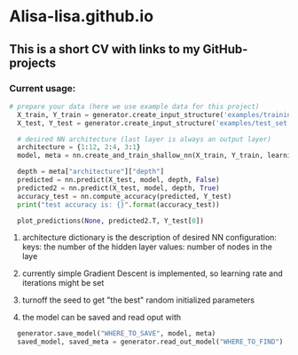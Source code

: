 # Alisa-lisa.github.io
## This is a short CV with links to my GitHub-projects
### Current usage:
```python
# prepare your data (here we use example data for this project)
  X_train, Y_train = generator.create_input_structure('examples/training_set.csv')
  X_test, Y_test = generator.create_input_structure('examples/test_set.csv')

  # desired NN architecture (last layer is always an output layer)
  architecture = {1:12, 2:4, 3:1}
  model, meta = nn.create_and_train_shallow_nn(X_train, Y_train, learning_rate = 0.01, iterations=5000, hidden_units=architecture, seed=345, seeded=True)

  depth = meta["architecture"]["depth"]
  predicted = nn.predict(X_test, model, depth, False)
  predicted2 = nn.predict(X_test, model, depth, True)
  accuracy_test = nn.compute_accuracy(predicted, Y_test)
  print("test accuracy is: {}".format(accuracy_test))

  plot_predictions(None, predicted2.T, Y_test[0])

```

1. architecture dictionary is the description of desired NN configuration:
  keys: the number of the hidden layer
  values: number of nodes in the laye
  
2. currently simple Gradient Descent is implemented, so learning rate and iterations might be set
3. turnoff the seed to get "the best" random initialized parameters

4. the model can be saved and read oput with
```python
  generator.save_model("WHERE_TO_SAVE", model, meta)
  saved_model, saved_meta = generator.read_out_model("WHERE_TO_FIND")    

```
